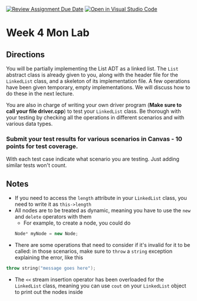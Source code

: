 [![Review Assignment Due Date](https://classroom.github.com/assets/deadline-readme-button-22041afd0340ce965d47ae6ef1cefeee28c7c493a6346c4f15d667ab976d596c.svg)](https://classroom.github.com/a/I4MrHH3k)
[![Open in Visual Studio Code](https://classroom.github.com/assets/open-in-vscode-2e0aaae1b6195c2367325f4f02e2d04e9abb55f0b24a779b69b11b9e10269abc.svg)](https://classroom.github.com/online_ide?assignment_repo_id=20393940&assignment_repo_type=AssignmentRepo)
# Week 4 Mon Lab

## Directions

You will be partially implementing the List ADT as a linked list. The `List` abstract class is already given to you, along with the header file for the `LinkedList` class, and a skeleton of its implementation file. A few operations have been given temporary, empty implementations. We will discuss how to do these in the next lecture.

You are also in charge of writing your own driver program (__Make sure to call your file driver.cpp__) to test your `LinkedList` class. Be thorough with your testing by checking all the operations in different scenarios and with various data types.  

### Submit your test results for various scenarios in Canvas - 10 points for test coverage.
With each test case indicate what scenario you are testing. Just adding similar tests won't count.

## Notes

- If you need to access the `length` attribute in your `LinkedList` class, you need to write it as `this->length`
- All nodes are to be treated as dynamic, meaning you have to use the `new` and `delete` operators with them
    + For example, to create a node, you could do
    ```C++
    Node* myNode = new Node;
    ```
- There are some operations that need to consider if it's invalid for it to be called: in those scenarios, make sure to `throw` a `string` exception explaining the error, like this
```C++
throw string("message goes here");
```
- The `<<` stream insertion operator has been overloaded for the `LinkedList` class, meaning you can use `cout` on your `LinkedList` object to print out the nodes inside


